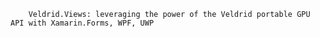 
        Veldrid.Views: leveraging the power of the Veldrid portable GPU API with Xamarin.Forms, WPF, UWP
